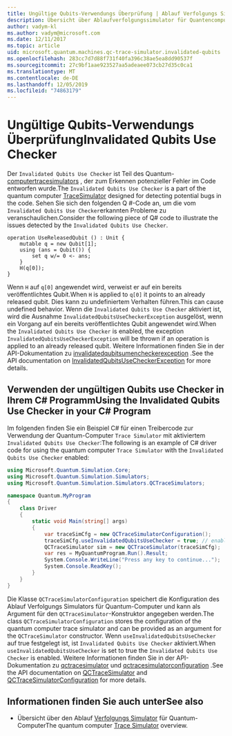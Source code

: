 ```yaml
---
title: Ungültige Qubits-Verwendungs Überprüfung | Ablauf Verfolgungs Simulator für Quantum-Computer | Microsoft-Dokumentation
description: Übersicht über Ablaufverfolgungssimulator für Quantencomputer
author: vadym-kl
ms.author: vadym@microsoft.com
ms.date: 12/11/2017
ms.topic: article
uid: microsoft.quantum.machines.qc-trace-simulator.invalidated-qubits
ms.openlocfilehash: 283cc7d7d88f731f40fa396c38ae5ea8dd90537f
ms.sourcegitcommit: 27c9bf1aae923527aa5adeaee073cb27d35c0ca1
ms.translationtype: MT
ms.contentlocale: de-DE
ms.lasthandoff: 12/05/2019
ms.locfileid: "74863179"
---
```

# <a name="invalidated-qubits-use-checker"></a><span data-ttu-id="027bf-103">Ungültige Qubits-Verwendungs Überprüfung</span><span class="sxs-lookup"><span data-stu-id="027bf-103">Invalidated Qubits Use Checker</span></span>

<span data-ttu-id="027bf-104">Der `Invalidated Qubits Use Checker` ist Teil des Quantum- [computertracesimulators](xref:microsoft.quantum.machines.qc-trace-simulator.intro) , der zum Erkennen potenzieller Fehler im Code entworfen wurde.</span><span class="sxs-lookup"><span data-stu-id="027bf-104">The `Invalidated Qubits Use Checker` is a part of the quantum computer [TraceSimulator](xref:microsoft.quantum.machines.qc-trace-simulator.intro) designed for detecting potential bugs in the code.</span></span> <span data-ttu-id="027bf-105">Sehen Sie sich den folgenden Q #-Code an, um die vom `Invalidated Qubits Use Checker`erkannten Probleme zu veranschaulichen.</span><span class="sxs-lookup"><span data-stu-id="027bf-105">Consider the following piece of Q# code to illustrate the issues detected by the `Invalidated Qubits Use Checker`.</span></span>

```qsharp
operation UseReleasedQubit () : Unit {
    mutable q = new Qubit[1];
    using (ans = Qubit()) {
        set q w/= 0 <- ans;
    }
    H(q[0]);
}
```

<span data-ttu-id="027bf-106">Wenn `H` auf `q[0]` angewendet wird, verweist er auf ein bereits veröffentlichtes Qubit.</span><span class="sxs-lookup"><span data-stu-id="027bf-106">When `H` is applied to `q[0]` it points to an already released qubit.</span></span> <span data-ttu-id="027bf-107">Dies kann zu undefiniertem Verhalten führen.</span><span class="sxs-lookup"><span data-stu-id="027bf-107">This can cause undefined behavior.</span></span> <span data-ttu-id="027bf-108">Wenn die `Invalidated Qubits Use Checker` aktiviert ist, wird die Ausnahme `InvalidatedQubitsUseCheckerException` ausgelöst, wenn ein Vorgang auf ein bereits veröffentlichtes Qubit angewendet wird.</span><span class="sxs-lookup"><span data-stu-id="027bf-108">When the `Invalidated Qubits Use Checker` is enabled, the exception `InvalidatedQubitsUseCheckerException` will be thrown if an operation is applied to an already released qubit.</span></span> <span data-ttu-id="027bf-109">Weitere Informationen finden Sie in der API-Dokumentation zu [invalidatedqubitsumencheckerexception](https://docs.microsoft.com/dotnet/api/Microsoft.Quantum.Simulation.Simulators.QCTraceSimulators.InvalidatedQubitsUseCheckerException) .</span><span class="sxs-lookup"><span data-stu-id="027bf-109">See the API documentation on [InvalidatedQubitsUseCheckerException](https://docs.microsoft.com/dotnet/api/Microsoft.Quantum.Simulation.Simulators.QCTraceSimulators.InvalidatedQubitsUseCheckerException) for more details.</span></span>

## <a name="using-the-invalidated-qubits-use-checker-in-your-c-program"></a><span data-ttu-id="027bf-110">Verwenden der ungültigen Qubits use Checker in Ihrem C# Programm</span><span class="sxs-lookup"><span data-stu-id="027bf-110">Using the Invalidated Qubits Use Checker in your C# Program</span></span>

<span data-ttu-id="027bf-111">Im folgenden finden Sie ein Beispiel C# für einen Treibercode zur Verwendung der Quantum-Computer `Trace
Simulator` mit aktiviertem `Invalidated Qubits Use Checker`:</span><span class="sxs-lookup"><span data-stu-id="027bf-111">The following is an example of C# driver code for using the quantum computer `Trace
Simulator` with the `Invalidated Qubits Use Checker` enabled:</span></span> 

```csharp
using Microsoft.Quantum.Simulation.Core;
using Microsoft.Quantum.Simulation.Simulators;
using Microsoft.Quantum.Simulation.Simulators.QCTraceSimulators;

namespace Quantum.MyProgram
{
    class Driver
    {
        static void Main(string[] args)
        {
            var traceSimCfg = new QCTraceSimulatorConfiguration();
            traceSimCfg.useInvalidatedQubitsUseChecker = true; // enables useInvalidatedQubitsUseChecker
            QCTraceSimulator sim = new QCTraceSimulator(traceSimCfg);
            var res = MyQuantumProgram.Run().Result;
            System.Console.WriteLine("Press any key to continue...");
            System.Console.ReadKey();
        }
    }
}
```

<span data-ttu-id="027bf-112">Die Klasse `QCTraceSimulatorConfiguration` speichert die Konfiguration des Ablauf Verfolgungs Simulators für Quantum-Computer und kann als Argument für den `QCTraceSimulator`-Konstruktor angegeben werden.</span><span class="sxs-lookup"><span data-stu-id="027bf-112">The class `QCTraceSimulatorConfiguration` stores the configuration of the quantum computer trace simulator and can be provided as an argument for the `QCTraceSimulator` constructor.</span></span> <span data-ttu-id="027bf-113">Wenn `useInvalidatedQubitsUseChecker` auf true festgelegt ist, ist `Invalidated Qubits Use Checker` aktiviert.</span><span class="sxs-lookup"><span data-stu-id="027bf-113">When `useInvalidatedQubitsUseChecker` is set to true the `Invalidated Qubits Use Checker` is enabled.</span></span> <span data-ttu-id="027bf-114">Weitere Informationen finden Sie in der API-Dokumentation zu [qctracesimulator](https://docs.microsoft.com/dotnet/api/Microsoft.Quantum.Simulation.Simulators.QCTraceSimulators.QCTraceSimulator) und [qctracesimulatorconfiguration](https://docs.microsoft.com/dotnet/api/Microsoft.Quantum.Simulation.Simulators.QCTraceSimulators.QCTraceSimulatorConfiguration) .</span><span class="sxs-lookup"><span data-stu-id="027bf-114">See the API documentation on [QCTraceSimulator](https://docs.microsoft.com/dotnet/api/Microsoft.Quantum.Simulation.Simulators.QCTraceSimulators.QCTraceSimulator) and [QCTraceSimulatorConfiguration](https://docs.microsoft.com/dotnet/api/Microsoft.Quantum.Simulation.Simulators.QCTraceSimulators.QCTraceSimulatorConfiguration) for more details.</span></span>

## <a name="see-also"></a><span data-ttu-id="027bf-115">Informationen finden Sie auch unter</span><span class="sxs-lookup"><span data-stu-id="027bf-115">See also</span></span> ##

- <span data-ttu-id="027bf-116">Übersicht über den Ablauf [Verfolgungs Simulator](xref:microsoft.quantum.machines.qc-trace-simulator.intro) für Quantum-Computer</span><span class="sxs-lookup"><span data-stu-id="027bf-116">The quantum computer [Trace Simulator](xref:microsoft.quantum.machines.qc-trace-simulator.intro) overview.</span></span>
